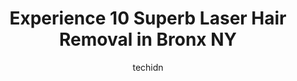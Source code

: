 ---
layout: ampstory
image: https://i0.wp.com/www.depkes.org/wp-content/uploads/2023/06/laser-hair-removal-0-in-bronx-ny-1685780380.jpeg?resize=640,853
author: techidn
featured: false
description: Discover the impressive array of Laser Hair Removal options in Bronx NY, where you can find 10 of the largest Laser Hair Removal establishments in the area. From renowned classics to hidden 
title: Experience 10 Superb Laser Hair Removal in Bronx NY
cover:
   title: Experience 10 Superb Laser Hair Removal in Bronx NY
   subtitle: Rickpate
   background: https://www.depkes.org/wp-content/uploads/2023/06/laser-hair-removal-0-in-bronx-ny-1685780380.jpeg

pages: 
 - layout: thirds
   top: <h1>#1 Ts Skin Clinic SPA</h1>
   bottom: "<p>Beautifully Personalized attention in hygienic facilities; with the latest technology equipment.  I did the lacer to remove the hair from my ears and neck to avoid irrita</p>"
   background: https://www.depkes.org/wp-content/uploads/2023/06/laser-hair-removal-1-in-bronx-ny-1685780381.jpeg
   backgroundblur: true
 - layout: thirds
   top: <h1>#2 Finer Beauty Spa</h1>
   bottom: "<p>If you want results, this is the place. Im so happy I found Finer Beauty Spa my post-op care. The staff is super friendly and they treat you like if youre family. I</p>"
   background: https://www.depkes.org/wp-content/uploads/2023/06/laser-hair-removal-2-in-bronx-ny-1685780381.png
   cta:
      link: https://www.depkes.org/blog/experience-10-superb-laser-hair-removal-in-bronx-ny/
      text: Experience 10 Superb Laser Hair Removal in Bronx NY
 - layout: thirds
   top: <h1>#3 Narcisses Spa</h1>
   bottom: "<p>271A W 231st St, Bronx, NY 10463, United States</p>"
   background: https://www.depkes.org/wp-content/uploads/2023/06/laser-hair-removal-3-in-bronx-ny-1685780382.jpeg
   cta:
      link: https://www.depkes.org/blog/experience-10-superb-laser-hair-removal-in-bronx-ny/
      text: Experience 10 Superb Laser Hair Removal in Bronx NY
 - layout: thirds
   top: <h1>#4 Got Hair? LLC</h1>
   bottom: "<p>3611 E Tremont Ave, Bronx, NY 10465, United States</p>"
   background: https://images.unsplash.com/photo-1524169358666-79f22534bc6e?ixlib=rb-4.0.3&ixid=MnwxMjA3fDB8MHxwaG90by1wYWdlfHx8fGVufDB8fHx8&auto=format&fit=crop&w=640&h=853&q=80
   cta:
      link: https://www.depkes.org/blog/experience-10-superb-laser-hair-removal-in-bronx-ny/
      text: Experience 10 Superb Laser Hair Removal in Bronx NY
 - layout: thirds
   top: <h1>#5 Innovation Laser Spa</h1>
   bottom: "<p>255 E 184th St, Bronx, NY 10458, United States</p>"
   background: https://images.unsplash.com/photo-1536745287225-21d689278fd1?ixlib=rb-4.0.3&ixid=MnwxMjA3fDB8MHxwaG90by1wYWdlfHx8fGVufDB8fHx8&auto=format&fit=crop&w=640&h=853&q=80
   cta:
      link: https://www.depkes.org/blog/experience-10-superb-laser-hair-removal-in-bronx-ny/
      text: Experience 10 Superb Laser Hair Removal in Bronx NY
 - layout: thirds
   top: <h1>#6 Steven Williams electrolysis</h1>
   bottom: "<p>2040 Holland Ave, Bronx, NY 10462, United States</p>"
   background: https://images.unsplash.com/photo-1591393223703-56fe1347ac62?ixlib=rb-4.0.3&ixid=MnwxMjA3fDB8MHxwaG90by1wYWdlfHx8fGVufDB8fHx8&auto=format&fit=crop&w=640&h=853&q=80
   cta:
      link: https://www.depkes.org/blog/experience-10-superb-laser-hair-removal-in-bronx-ny/
      text: Experience 10 Superb Laser Hair Removal in Bronx NY
 - layout: thirds
   top: <h1>#7 Studio Esthetique Skin & Laser Center</h1>
   bottom: "<p>2600 Netherland Ave Suite 104, Bronx, NY 10463, United States</p>"
   background: https://images.unsplash.com/photo-1531169509526-f8f1fdaa4a67?ixlib=rb-4.0.3&ixid=MnwxMjA3fDB8MHxwaG90by1wYWdlfHx8fGVufDB8fHx8&auto=format&fit=crop&w=640&h=853&q=80
   cta:
      link: https://www.depkes.org/blog/experience-10-superb-laser-hair-removal-in-bronx-ny/
      text: Experience 10 Superb Laser Hair Removal in Bronx NY
 - layout: thirds
   middle: Continue reading...
   background: https://images.unsplash.com/photo-1557672172-298e090bd0f1?ixlib=rb-4.0.3&ixid=MnwxMjA3fDB8MHxwaG90by1wYWdlfHx8fGVufDB8fHx8&auto=format&fit=crop&w=640&h=853&q=80
   cta:
      link: https://www.depkes.org/blog/experience-10-superb-laser-hair-removal-in-bronx-ny/
      text: Experience 10 Superb Laser Hair Removal in Bronx NY
      
---